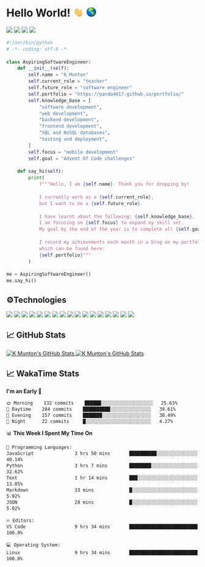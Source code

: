 # Hello World! <img src="https://raw.githubusercontent.com/Panda4817/Panda4817/master/hello.gif" width="30px"/><img src="https://raw.githubusercontent.com/Panda4817/Panda4817/master/world.gif" width="30px"/>

<a href="https://adventofcode.com/">![](https://img.shields.io/badge/%E2%9D%A4-Advent%20Of%20Code-blue)</a>
<a href="https://www.linkedin.com/in/kmunton">![](https://img.shields.io/badge/LinkedIn-Informational?style=flat&logo=linkedin&logoColor=white&color=ff69b4)</a>
<a href="https://codepen.io/k_munton">![](https://img.shields.io/badge/CodePen-Informational?style=flat&logo=codepen&logoColor=white&color=ff69b4)</a>
<a href="https://repl.it/@Panda4817">![](https://img.shields.io/badge/Repl.it-Informational?style=flat&logo=repl.it&logoColor=white&color=ff69b4)</a>

```python
#!/usr/bin/python
# -*- coding: utf-8 -*-

class AspiringSoftwareEngineer:
    def __init__(self):
        self.name = "K Munton"
        self.current_role = "teacher"
        self.future_role = "software engineer"
        self.portfolio = "https://panda4817.github.io/portfolio/"
        self.knowledge_base = [
            "software development",
            "web development",
            "backend development",
            "frontend development",
            "SQL and NoSQL databases",
            "testing and deployment",
        ]
        self.focus = "mobile development"
        self.goal = "Advent Of Code challenges"

    def say_hi(self):
        print(
            f"""Hello, I am {self.name}. Thank you for dropping by!

            I currently work as a {self.current_role}, 
            but I want to be a {self.future_role}.

            I have learnt about the following: {self.knowledge_base}.
            I am focusing on {self.focus} to expand my skill set.
            My goal by the end of the year is to complete all {self.goal}.
            
            I record my achievements each month in a blog on my portfolio website, 
            which can be found here: 
            {self.portfolio}"""
        )

me = AspiringSoftwareEngineer()
me.say_hi()
```
## ⚙️Technologies

![](https://img.shields.io/badge/OS-WSL_Ubuntu-informational?style=flat&logo=linux&logoColor=white&color=blue)
![](https://img.shields.io/badge/Editor-VS_Code-informational?style=flat&logo=visual-studio-code&logoColor=white&color=blue)
![](https://img.shields.io/badge/Code-Python3-informational?style=flat&logo=python&logoColor=white&color=blue)
![](https://img.shields.io/badge/Code-JavaScript-informational?style=flat&logo=javascript&logoColor=white&color=blue)
![](https://img.shields.io/badge/Code-React-informational?style=flat&logo=react&logoColor=white&color=blue)
![](https://img.shields.io/badge/Code-Node.js-informational?style=flat&logo=node.js&logoColor=white&color=blue)
![](https://img.shields.io/badge/Shell-Bash-informational?style=flat&logo=gnu-bash&logoColor=white&color=blue)
![](https://img.shields.io/badge/Web-HTML-informational?style=flat&logo=HTML5&logoColor=white&color=blue)
![](https://img.shields.io/badge/Web-CSS-informational?style=flat&logo=CSS3&logoColor=white&color=blue)
![](https://img.shields.io/badge/Web-Bootstrap-informational?style=flat&logo=bootstrap&logoColor=white&color=blue)
![](https://img.shields.io/badge/Web-jQuery-informational?style=flat&logo=jquery&logoColor=white&color=blue)
![](https://img.shields.io/badge/Database-SQL-informational?style=flat&logo=sqlite&logoColor=white&color=blue)
![](https://img.shields.io/badge/Database-NoSQL-informational?style=flat&logo=mongodb&logoColor=white&color=blue)
![](https://img.shields.io/badge/Tools-Travis_Cl-informational?style=flat&logo=travis-ci&logoColor=white&color=blue)
![](https://img.shields.io/badge/Tools-Git-informational?style=flat&logo=git&logoColor=white&color=blue)
![](https://img.shields.io/badge/Tools-Heroku-informational?style=flat&logo=heroku&logoColor=white&color=blue)
![](https://img.shields.io/badge/Tools-Netlify-informational?style=flat&logo=netlify&logoColor=white&color=blue)

## 📈 GitHub Stats

<a href="https://github.com/Panda4817/Panda4817">
  <img align="center" src="https://github-readme-stats.vercel.app/api/top-langs/?username=Panda4817&show_icons=true&layout=compact&theme=dracula" alt="K Munton's GitHub Stats" />
</a>

<a href="https://github.com/Panda4817/Panda4817">
  <img align="center" src="https://github-readme-stats.vercel.app/api?username=panda4817&count_private=true&hide=stars,issues&show_icons=true&theme=dracula&hide_rank=true&include_all_commits=true" alt="K Munton's GitHub Stats" />
</a>

## 📈 WakaTime Stats

<!--START_SECTION:waka-->
**I'm an Early 🐤** 

```text
🌞 Morning    132 commits    ██████░░░░░░░░░░░░░░░░░░░   25.63% 
🌆 Daytime    204 commits    ██████████░░░░░░░░░░░░░░░   39.61% 
🌃 Evening    157 commits    ███████░░░░░░░░░░░░░░░░░░   30.49% 
🌙 Night      22 commits     █░░░░░░░░░░░░░░░░░░░░░░░░   4.27%

```


📊 **This Week I Spent My Time On** 

```text
💬 Programming Languages: 
JavaScript               3 hrs 50 mins       ██████████░░░░░░░░░░░░░░░   40.14% 
Python                   3 hrs 7 mins        ████████░░░░░░░░░░░░░░░░░   32.62% 
Text                     1 hr 14 mins        ███░░░░░░░░░░░░░░░░░░░░░░   13.05% 
Markdown                 33 mins             █░░░░░░░░░░░░░░░░░░░░░░░░   5.92% 
JSON                     28 mins             █░░░░░░░░░░░░░░░░░░░░░░░░   5.02%

🔥 Editors: 
VS Code                  9 hrs 34 mins       █████████████████████████   100.0%

💻 Operating System: 
Linux                    9 hrs 34 mins       █████████████████████████   100.0%

```


<!--END_SECTION:waka-->
